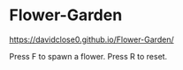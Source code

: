 # Flower-Garden

https://davidclose0.github.io/Flower-Garden/

Press F to spawn a flower. Press R to reset.
